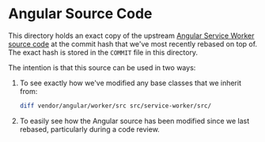 # Angular Source Code

This directory holds an exact copy of the upstream [Angular Service Worker source code](https://github.com/angular/angular/tree/main/packages/service-worker/worker) at the commit hash that we've most recently rebased on top of. The exact hash is stored in the `COMMIT` file in this directory.

The intention is that this source can be used in two ways:

1. To see exactly how we've modified any base classes that we inherit from:

   ```sh
   diff vendor/angular/worker/src src/service-worker/src/
   ```

1. To easily see how the Angular source has been modified since we last rebased, particularly during a code review.
